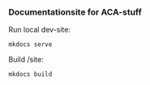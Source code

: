 ### Documentationsite for ACA-stuff

Run local dev-site:
```shell
mkdocs serve
```

Build /site:

```shell
mkdocs build
```